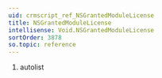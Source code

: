 ```yaml
---
uid: crmscript_ref_NSGrantedModuleLicense
title: NSGrantedModuleLicense
intellisense: Void.NSGrantedModuleLicense
sortOrder: 3878
so.topic: reference
---
```







1. autolist

